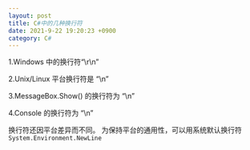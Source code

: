```yaml
---
layout: post
title: C#中的几种换行符
date: 2021-9-22 19:20:23 +0900
category: C#
---
```

1.Windows 中的换行符“\r\n”

2.Unix/Linux 平台换行符是 “\n”

3.MessageBox.Show() 的换行符为 “\n”

4.Console 的换行符为 “\n”

换行符还因平台差异而不同。
为保持平台的通用性，可以用系统默认换行符
`System.Environment.NewLine`
